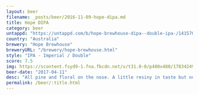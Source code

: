```yaml
---
layout: beer
filename: _posts/beer/2016-11-09-hope-dipa.md
title: Hope DIPA
category: beer
untappd: "https://untappd.com/b/hope-brewhouse-dipa--double-ipa-/1415701"
country: "Australia"
brewery: "Hope Brewhouse"
breweryURL: "/brewery/hope-brewhouse.html"
style: "IPA - Imperial / Double"
score: 7.5
img: https://scontent.fsyd9-1.fna.fbcdn.net/v/t31.0-0/p480x480/17834249_10155111576903745_8441741644479384191_o.jpg?_nc_cat=111&_nc_sid=e007fa&_nc_ohc=OkxBjBt1Dw0AX9l8scK&_nc_ht=scontent.fsyd9-1.fna&_nc_tp=6&oh=8526213dc9339fb8b0535fb027165d25&oe=5F4A1363
beer-date: "2017-04-11"
desc: "All pine and floral on the nose. A little resiny in taste but not to the point where it overbalances the other flavours. Definitely a hop forward bitter DIPA"
permalink: /beer/:title.html
---
```

